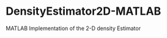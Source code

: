 DensityEstimator2D-MATLAB
=========================

MATLAB Implementation of the 2-D density Estimator
